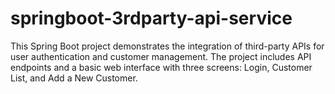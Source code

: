 # springboot-3rdparty-api-service
This Spring Boot project demonstrates the integration of third-party APIs for user authentication and customer management. The project includes API endpoints and a basic web interface with three screens: Login, Customer List, and Add a New Customer.
